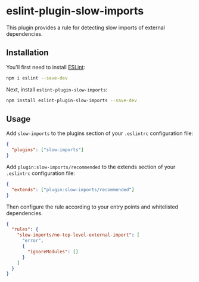 # eslint-plugin-slow-imports

This plugin provides a rule for detecting slow imports of external dependencies.

## Installation

You'll first need to install [ESLint](https://eslint.org/):

```sh
npm i eslint --save-dev
```

Next, install `eslint-plugin-slow-imports`:

```sh
npm install eslint-plugin-slow-imports --save-dev
```

## Usage

Add `slow-imports` to the plugins section of your `.eslintrc` configuration file:

```json
{
  "plugins": ["slow-imports"]
}
```

Add `plugin:slow-imports/recommended` to the extends section of your `.eslintrc` configuration file:

```json
{
  "extends": ["plugin:slow-imports/recommended"]
}
```

Then configure the rule according to your entry points and whitelisted dependencies.

```json
{
  "rules": {
    "slow-imports/no-top-level-external-import": [
      "error",
      {
        "ignoreModules": []
      }
    ]
  }
}
```
